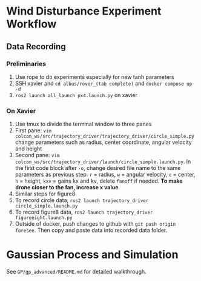 # Wind Disturbance Experiment Workflow
## Data Recording
### Preliminaries
1. Use rope to do experiments especially for new tanh parameters
2. SSH xavier and `cd albus/rover_(tab complete)` and `docker compose up -d`
3. `ros2 launch all_launch px4.launch.py` on xavier
### On Xavier
1. Use tmux to divide the terminal window to three panes
2. First pane: `vim colcon_ws/src/trajectory_driver/trajectory_driver/circle_simple.py` change parameters such as radius, center coordinate, angular velocity and height
3. Second pane: `vim colcon_ws/src/trajectory_driver/launch/circle_simple.launch.py`. In the first code block after `-o`, change desired file name to the same parameters as previous step. `r` = radius, `w` = angular velocity, `c` = center, `h` = height, `kxv` = gains kx and kv, delete `fanoff` if needed. **To make drone closer to the fan, increase x value**.
4. Similar steps for figure8
5. To record circle data, `ros2 launch trajectory_driver circle_simple.launch.py`
6. To record figure8 data, `ros2 launch trajectory_driver figureeight.launch.py` 
7. Outside of docker, push changes to github with `git push origin foresee`. Then copy and paste data into recorded data folder.
# Gaussian Process and Simulation
See `GP/gp_advanced/README.md` for detailed walkthrough.
